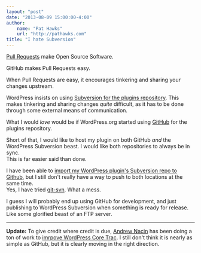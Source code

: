 ```yaml
--- 
layout: "post"  
date: "2013-08-09 15:00:00-4:00"  
author:  
    name: "Pat Hawks"  
    url: "http://pathawks.com"
title: "I hate Subversion"  
---
```


[Pull Requests](https://help.github.com/articles/using-pull-requests) make Open Source Software.

GitHub makes Pull Requests easy.

When Pull Requests are easy, it encourages tinkering and sharing your changes upstream.

WordPress insists on using [Subversion for the plugins repository](http://wordpress.org/plugins/about/svn/).
This makes tinkering and sharing changes _quite_ difficult, as it has to be done through some external means of communication.

What I would _love_ would be if WordPress.org started using [GitHub](https://enterprise.github.com/) for the plugins repository.

Short of that, I would like to host my plugin on both GitHub _and_ the WordPress Subversion beast. I would like both repositories to always be in sync.  
This is far easier said than done.

I have been able to [import my WordPress plugin's Subversion repo to Github](https://gist.github.com/kasparsd/3749872), but I still don't really have a way to push to both locations at the same time.  
Yes, I have tried [git-svn](https://www.kernel.org/pub/software/scm/git/docs/git-svn.html). What a mess.

I guess I will probably end up using GitHub for development, and just publishing to WordPress Subversion when something is ready for release.  
Like some glorified beast of an FTP server.

***

**Update:** To give credit where credit is due, [Andrew Nacin](http://make.wordpress.org/core/author/nacin/) has been doing a ton of work to [imrpove WordPress Core Trac](http://make.wordpress.org/core/2014/01/06/lots-of-improvements-to-core-trac/). I still don't think it is nearly as simple as GitHub, but it is clearly moving in the right direction.
